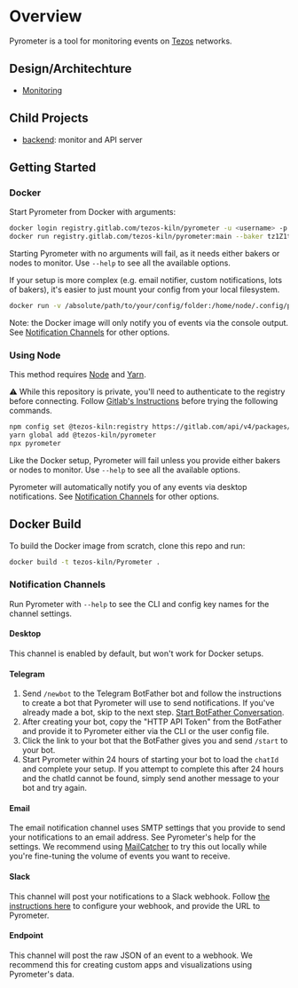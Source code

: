 # Overview

Pyrometer is a tool for monitoring events on
[Tezos](https://tezos.com/) networks.

## Design/Architechture

- [Monitoring](./doc/monitoring.md)

## Child Projects

- [backend](/backend/README.md): monitor and API server

## Getting Started

### Docker

Start Pyrometer from Docker with arguments:

```bash
docker login registry.gitlab.com/tezos-kiln/pyrometer -u <username> -p <token>
docker run registry.gitlab.com/tezos-kiln/pyrometer:main --baker tz1Z1tMai15JWUWeN2PKL9faXXVPMuWamzJj
```

Starting Pyrometer with no arguments will fail, as it needs either
bakers or nodes to monitor. Use `--help` to see all the available
options.

If your setup is more complex (e.g. email notifier, custom
notifications, lots of bakers), it's easier to just mount your config
from your local filesystem.

```bash
docker run -v /absolute/path/to/your/config/folder:/home/node/.config/pyrometer-nodejs registry.gitlab.com/tezos-kiln/pyrometer
```

Note: the Docker image will only notify you of events via the console
output.  See [Notification Channels](#notification-channels) for other
options.

### Using Node

This method requires [Node](https://nodejs.org/en/) and
[Yarn](https://yarnpkg.com/).

⚠️ While this repository is private, you'll need to authenticate to the
registry before connecting. Follow [Gitlab's
Instructions](https://docs.gitlab.com/ee/user/packages/npm_registry/index.html#authenticate-to-the-package-registry)
before trying the following commands.

```bash
npm config set @tezos-kiln:registry https://gitlab.com/api/v4/packages/npm/
yarn global add @tezos-kiln/pyrometer
npx pyrometer
```

Like the Docker setup, Pyrometer will fail unless you provide either
bakers or nodes to monitor.  Use `--help` to see all the available
options.

Pyrometer will automatically notify you of any events via desktop
notifications.  See [Notification Channels](#notification-channels)
for other options.

## Docker Build

To build the Docker image from scratch, clone this repo and run:

```bash
docker build -t tezos-kiln/Pyrometer .
```

### Notification Channels

Run Pyrometer with `--help` to see the CLI and config key names for
the channel settings.

#### Desktop

This channel is enabled by default, but won't work for Docker setups.

#### Telegram

1. Send `/newbot` to the Telegram BotFather bot and follow the
   instructions to create a bot that Pyrometer will use to send
   notifications. If you've already made a bot, skip to the next
   step. [Start BotFather
   Conversation](https://telegram.me/BotFather).
1. After creating your bot, copy the "HTTP API Token" from the
   BotFather and provide it to Pyrometer either via the CLI or the
   user config file.
1. Click the link to your bot that the BotFather gives you and send
   `/start` to your bot.
1. Start Pyrometer within 24 hours of starting your bot to load the
   `chatId` and complete your setup. If you attempt to complete this
   after 24 hours and the chatId cannot be found, simply send another
   message to your bot and try again.

#### Email

The email notification channel uses SMTP settings that you provide to
send your notifications to an email address. See Pyrometer's help for
the settings. We recommend using
[MailCatcher](https://mailcatcher.me/) to try this out locally while
you're fine-tuning the volume of events you want to receive.

#### Slack

This channel will post your notifications to a Slack webhook. Follow
[the instructions here](https://api.slack.com/messaging/webhooks) to
configure your webhook, and provide the URL to Pyrometer.

#### Endpoint

This channel will post the raw JSON of an event to a webhook.  We
recommend this for creating custom apps and visualizations using
Pyrometer's data.

